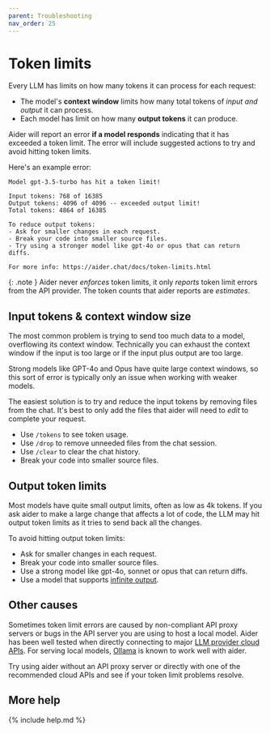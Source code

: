 ```yaml
---
parent: Troubleshooting
nav_order: 25
---
```


# Token limits

Every LLM has limits on how many tokens it can process for each request:

- The model's **context window** limits how many total tokens of
*input and output* it can process.
- Each model has limit on how many **output tokens** it can
produce.

Aider will report an error **if a model responds** indicating that
it has exceeded a token limit.
The error will include suggested actions to try and
avoid hitting token limits.

Here's an example error: 

```
Model gpt-3.5-turbo has hit a token limit!

Input tokens: 768 of 16385
Output tokens: 4096 of 4096 -- exceeded output limit!
Total tokens: 4864 of 16385

To reduce output tokens:
- Ask for smaller changes in each request.
- Break your code into smaller source files.
- Try using a stronger model like gpt-4o or opus that can return diffs.

For more info: https://aider.chat/docs/token-limits.html
```

{: .note }
Aider never *enforces* token limits, it only *reports* token limit errors
from the API provider.
The token counts that aider reports are *estimates*.

## Input tokens & context window size

The most common problem is trying to send too much data to a 
model,
overflowing its context window.
Technically you can exhaust the context window if the input is
too large or if the input plus output are too large.

Strong models like GPT-4o and Opus have quite
large context windows, so this sort of error is
typically only an issue when working with weaker models.

The easiest solution is to try and reduce the input tokens
by removing files from the chat.
It's best to only add the files that aider will need to *edit*
to complete your request.

- Use `/tokens` to see token usage.
- Use `/drop` to remove unneeded files from the chat session.
- Use `/clear` to clear the chat history.
- Break your code into smaller source files.

## Output token limits

Most models have quite small output limits, often as low
as 4k tokens.
If you ask aider to make a large change that affects a lot
of code, the LLM may hit output token limits
as it tries to send back all the changes.

To avoid hitting output token limits:

- Ask for smaller changes in each request.
- Break your code into smaller source files.
- Use a strong model like gpt-4o, sonnet or opus that can return diffs.
- Use a model that supports [infinite output](/docs/more/infinite-output.html).

## Other causes

Sometimes token limit errors are caused by 
non-compliant API proxy servers
or bugs in the API server you are using to host a local model.
Aider has been well tested when directly connecting to 
major 
[LLM provider cloud APIs](https://aider.chat/docs/llms.html).
For serving local models, 
[Ollama](https://aider.chat/docs/llms/ollama.html) is known to work well with aider.

Try using aider without an API proxy server
or directly with one of the recommended cloud APIs
and see if your token limit problems resolve.

## More help

{% include help.md %}
